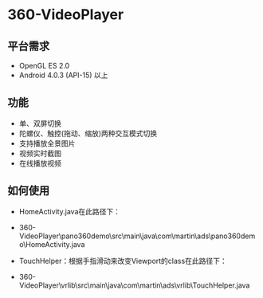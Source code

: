 # 360-VideoPlayer

## 平台需求
* OpenGL ES 2.0 
* Android 4.0.3 (API-15) 以上

## 功能
* 单、双屏切换
* 陀螺仪、触控(拖动、缩放)两种交互模式切换
* 支持播放全景图片
* 视频实时截图
* 在线播放视频

## 如何使用
* HomeActivity.java在此路径下：
* 360-VideoPlayer\pano360demo\src\main\java\com\martin\ads\pano360demo\HomeActivity.java

* TouchHelper：根据手指滑动来改变Viewport的class在此路径下：
* 360-VideoPlayer\vrlib\src\main\java\com\martin\ads\vrlib\TouchHelper.java

